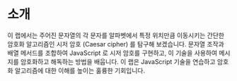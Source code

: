 # 소개

이 랩에서는 주어진 문자열의 각 문자를 알파벳에서 특정 위치만큼 이동시키는 간단한 암호화 알고리즘인 시저 암호 (Caesar cipher) 를 탐구해 보겠습니다. 문자열 조작과 배열 메서드를 조합하여 JavaScript 로 시저 암호를 구현하고, 이 기술을 사용하여 메시지를 암호화하고 해독하는 방법을 배웁니다. 이 랩은 JavaScript 기술을 연습하고 암호화 알고리즘에 대한 이해를 높이는 훌륭한 기회입니다.
